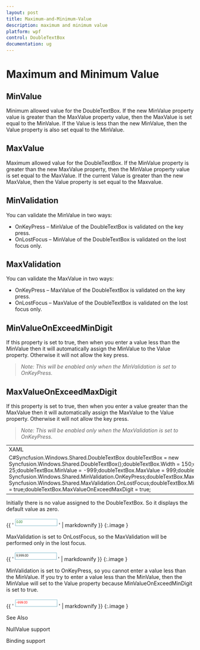 ```yaml
---
layout: post
title: Maximum-and-Minimum-Value
description: maximum and minimum value
platform: wpf
control: DoubleTextBox 
documentation: ug
---
```


# Maximum and Minimum Value

## MinValue

Minimum allowed value for the DoubleTextBox. If the new MinValue property value is greater than the MaxValue property value, then the MaxValue is set equal to the MinValue. If the Value is less than the new MinValue, then the Value property is also set equal to the MinValue.

## MaxValue

Maximum allowed value for the DoubleTextBox. If the MinValue property is greater than the new MaxValue property, then the MinValue property value is set equal to the MaxValue. If the current Value is greater than the new MaxValue, then the Value property is set equal to the Maxvalue.

## MinValidation

You can validate the MinValue in two ways:

* OnKeyPress – MinValue of the DoubleTextBox is validated on the key press.
* OnLostFocus – MinValue of the DoubleTextBox is validated on the lost focus only.
## MaxValidation


You can validate the MaxValue in two ways:

* OnKeyPress – MaxValue of the DoubleTextBox is validated on the key press.
* OnLostFocus – MaxValue of the DoubleTextBox is validated on the lost focus only.
## MinValueOnExceedMinDigit


If this property is set to true, then when you enter a value less than the MinValue then it will automatically assign the MinValue to the Value property. Otherwise it will not allow the key press.

> _Note: This will be enabled only when the MinValidation is set to OnKeyPress._

> 

## MaxValueOnExceedMaxDigit

If this property is set to true, then when you enter a value greater than the MaxValue then it will automatically assign the MaxValue to the Value property. Otherwise it will not allow the key press.

> _Note: This will be enabled only when the MaxValidation is set to OnKeyPress._

> 

<table>
<tr>
<td>
XAML<syncfusion:DoubleTextBox x:Name="doubleTextBox" Height="25" Width="150"                             MinValue="-999" MaxValue="999"                             MinValidation="OnKeyPress" MaxValidation="OnLostFocus"                            MinValueOnExceedMinDigit="True"                             MaxValueOnExceedMaxDigit="True"/></td></tr>
<tr>
<td>
C#Syncfusion.Windows.Shared.DoubleTextBox doubleTextBox = new Syncfusion.Windows.Shared.DoubleTextBox();doubleTextBox.Width = 150;doubleTextBox.Height = 25;doubleTextBox.MinValue = -999;doubleTextBox.MaxValue = 999;doubleTextBox.MinValidation = Syncfusion.Windows.Shared.MinValidation.OnKeyPress;doubleTextBox.MaxValidation = Syncfusion.Windows.Shared.MaxValidation.OnLostFocus;doubleTextBox.MinValueOnExceedMinDigit = true;doubleTextBox.MaxValueOnExceedMaxDigit = true;</td></tr>
</table>


Initially there is no value assigned to the DoubleTextBox. So it displays the default value as zero.



{{ '![](Maximum-and-Minimum-Value_images/Maximum-and-Minimum-Value_img1.png)' | markdownify }}
{:.image }




MaxValidation is set to OnLostFocus, so the MaxValidation will be performed only in the lost focus.



{{ '![](Maximum-and-Minimum-Value_images/Maximum-and-Minimum-Value_img2.png)' | markdownify }}
{:.image }




MinValidation is set to OnKeyPress, so you cannot enter a value less than the MinValue. If you try to enter a value less than the MinValue, then the MinValue will set to the Value property because MinValueOnExceedMinDigit is set to true.



{{ '![](Maximum-and-Minimum-Value_images/Maximum-and-Minimum-Value_img3.png)' | markdownify }}
{:.image }


See Also

NullValue support

Binding support

